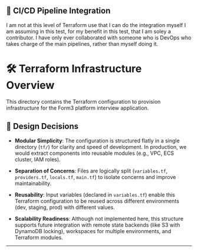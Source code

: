 ## 🔁 CI/CD Pipeline Integration

I am not at this level of Terraform use that I can do the integration myself
I am assuming in this test, for my benefit in this test, that I am soley a contributor.
I have only ever collaborated with someone who is DevOps who takes charge of the main pipelines, rather than myself doing it.

# 🛠️ Terraform Infrastructure Overview
This directory contains the Terraform configuration to provision infrastructure for the Form3 platform interview application.


## 🧠 Design Decisions

- **Modular Simplicity**: The configuration is structured flatly in a single directory (`tf/`) for clarity and speed of development. In production, we would extract components into reusable modules (e.g., VPC, ECS cluster, IAM roles).
  
- **Separation of Concerns**: Files are logically split (`variables.tf`, `providers.tf`, `locals.tf`, `main.tf`) to isolate concerns and improve maintainability.

- **Reusability**: Input variables (declared in `variables.tf`) enable this Terraform configuration to be reused across different environments (dev, staging, prod) with different values.

- **Scalability Readiness**: Although not implemented here, this structure supports future integration with remote state backends (like S3 with DynamoDB locking), workspaces for multiple environments, and Terraform modules.

---
